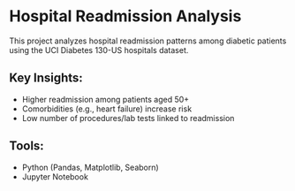 # Hospital Readmission Analysis
This project analyzes hospital readmission patterns among diabetic patients using the UCI Diabetes 130-US hospitals dataset.

## Key Insights:
- Higher readmission among patients aged 50+
- Comorbidities (e.g., heart failure) increase risk
- Low number of procedures/lab tests linked to readmission

## Tools:
- Python (Pandas, Matplotlib, Seaborn)
- Jupyter Notebook
